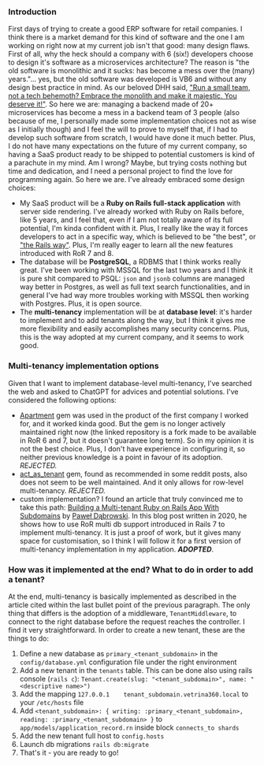 ### Introduction
First days of trying to create a good ERP software for retail companies. I think there is a market demand for this kind of software and the one I am working on right now at my current job isn't that good: many design flaws. First of all, why the heck should a company with 6 (six!) developers choose to design it's software as a microservices architecture? The reason is "the old software is monolithic and it sucks: has become a mess over the (many) years."... yes, but the old software was developed is VB6 and without any design best practice in mind. As our beloved DHH said, ["Run a small team, not a tech behemoth? Embrace the monolith and make it majestic. You deserve it!"](https://signalvnoise.com/svn3/the-majestic-monolith/). So here we are: managing a backend made of 20+ microservices has become a mess in a backend team of 3 people (also because of me, I personally made some implementation choices not as wise as I initially though) and I feel the will to prove to myself that, if I had to develop such software from scratch, I would have done it much better. Plus, I do not have many expectations on the future of my current company, so having a SaaS product ready to be shipped to potential customers is kind of a parachute in my mind. Am I wrong? Maybe, but trying costs nothing but time and dedication, and I need a personal project to find the love for programming again. So here we are. I've already embraced some design choices: 
- My SaaS product will be a **Ruby on Rails full-stack application** with server side rendering. I've already worked with Ruby on Rails before, like 5 years, and I feel that, even if I am not totally aware of its full potential, I'm kinda confident with it. Plus, I really like the way it forces developers to act in a specific way, which is believed to be "the best", or ["the Rails way"](https://rubyonrails.org/doctrine). Plus, I'm really eager to learn all the new features introduced with RoR 7 and 8.
- The database will be **PostgreSQL**, a RDBMS that I think works really great. I've been working with MSSQL for the last two years and I think it is pure shit compared to PSQL: `json` and `jsonb` columns are managed way better in Postgres, as well as full text search functionalities, and in general I've had way more troubles working with MSSQL then working with Postgres. Plus, it is open source.
- The **multi-tenancy** implementation will be at **database level**: it's harder to implement and to add tenants along the way, but I think it gives me more flexibility and easily accomplishes many security concerns. Plus, this is the way adopted at my current company, and it seems to work good.

### Multi-tenancy implementation options
Given that I want to implement database-level multi-tenancy, I've searched the web and asked to ChatGPT for advices and potential solutions. I've considered the following options:
- [Apartment](https://github.com/rails-on-services/apartment) gem was used in the product of the first company I worked for, and it worked kinda good. But the gem is no longer actively maintained right now (the linked repository is a fork made to be available in RoR 6 and 7, but it doesn't guarantee long term). So in my opinion it is not the best choice. Plus, I don't have experience in configuring it, so neither previous knowledge is a point in favour of its adoption. *REJECTED.*
- [act_as_tenant](https://github.com/ErwinM/acts_as_tenant) gem, found as recommended in some reddit posts, also does not seem to be well maintained. And it only allows for row-level multi-tenancy. *REJECTED.*
- custom implementation? I found an article that truly convinced me to take this path: [Building a Multi-tenant Ruby on Rails App With Subdomains](https://blog.appsignal.com/2020/12/02/building-a-multi-tenant-ruby-on-rails-app-with-subdomains.html) by [Paweł Dąbrowski](https://www.paweldabrowski.com/). In this blog post written in 2020, he shows how to use RoR multi db support introduced in Rails 7 to implement multi-tenancy. It is just a proof of work, but it gives many space for customisation, so I think I will follow it for a first version of multi-tenancy implementation in my application. **_ADOPTED_**.

### How was it implemented at the end? What to do in order to add a tenant?
At the end, multi-tenancy is basically implemented as described in the article cited within the last bullet point of the previous paragraph. The only thing that differs is the adoption of a middleware, `TenantMiddleware`, to connect to the right database before the request reaches the controller. I find it very straightforward.
In order to create a new tenant, these are the things to do:
1. Define a new database as `primary_<tenant_subdomain>` in the `config/database.yml` configuration file under the right environment
2. Add a new tenant in the `tenants` table. This can be done also using rails console (`rails c`): `Tenant.create(slug: "<tenant_subdomain>", name: "<descriptive name>")`
3. Add the mapping `127.0.0.1    tenant_subdomain.vetrina360.local` to your `/etc/hosts` file
4. Add `<tenant_subdomain>: { writing: :primary_<tenant_subdomain>, reading: :primary_<tenant_subdomain> }` to `app/models/application_record.rn` inside block `connects_to shards`
5. Add the new tenant full host to `config.hosts`
6. Launch db migrations `rails db:migrate`
7. That's it - you are ready to go!